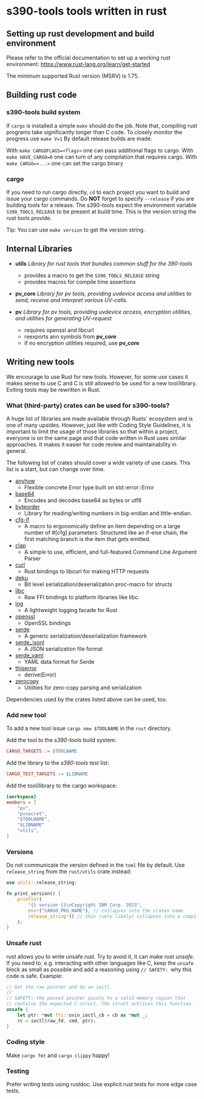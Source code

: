 # s390-tools tools written in rust

## Setting up rust development and build environment
Please refer to the official documentation to set up a working rust environment:
https://www.rust-lang.org/learn/get-started

The minimum supported Rust version (MSRV) is 1.75.

## Building rust code
### s390-tools build system
If `cargo` is installed  a simple `make` should do the job. Note that,
compiling rust programs take significantly longer than C code. To closely
monitor the progress use `make V=1` By default release builds are made.

With `make CARGOFLAGS=<flags>` one can pass additional flags to cargo.
With `make HAVE_CARGO=0` one can turn of any compilation that requires cargo.
With `make CARGO=<...>` one can set the cargo binary

### cargo
If you need to run cargo directly, `cd` to each project you want to build and
issue your cargo commands. Do **NOT** forget to specify `--release` if you are
building tools for a release. The s390-tools expect the environment variable
`S390_TOOLS_RELEASE` to be present at build time. This is the version string the
rust tools provide.

Tip: You can use `make version` to get the version string.

## Internal Libraries
* __utils__ _Library for rust tools that bundles common stuff for the 390-tools_
	* provides a macro to get the `S390_TOOLS_RELEASE` string
	* provides macros for compile time assertions

* __pv_core__ _Library for pv tools, providing uvdevice access and utilities to send, receive and interpret various UV-calls._

* __pv__ _Library for pv tools, providing uvdevice access, encryption utilities, and utilities for generating UV-request_
	* requires openssl and libcurl
	* reexports ann symbols from __pv_core__
	* if no encryption utilities required, use __pv_core__

## Writing new tools
We encourage to use Rust for new tools. However, for some use cases it makes
sense to use C and C is still allowed to be used for a new tool/library.
Exiting tools may be rewritten in Rust.

### What (third-party) crates can be used for s390-tools?
A huge list of libraries are made available through Rusts' ecosystem and is one
of many upsides. However, just like with Coding Style Guidelines, it is
important to limit the usage of those libraries so that within a project,
everyone is on the same page and that code written in Rust uses similar
approaches. It makes it easier for code review and maintainability in general.

The following list of crates should cover a wide variety of use cases. This list
is a start, but can change over time.

* [anyhow](https://crates.io/crates/anyhow)
    * Flexible concrete Error type built on std::error::Error
* [base64](https://crates.io/crates/base64)
    * Encodes and decodes base64 as bytes or utf8
* [byteorder](https://crates.io/crates/byteorder)
    * Library for reading/writing numbers in big-endian and little-endian.
* [cfg-if](https://crates.io/crates/cfg-if)
    * A macro to ergonomically define an item depending on a large number of
      #[cfg] parameters. Structured like an if-else chain, the first matching
      branch is the item that gets emitted.
* [clap](https://crates.io/crates/clap)
    * A simple to use, efficient, and full-featured Command Line Argument Parser
* [curl](https://crates.io/crates/curl)
    * Rust bindings to libcurl for making HTTP requests
* [deku](https://crates.io/crates/deku)
    * Bit level serialization/deserialization proc-macro for structs
* [libc](https://crates.io/crates/libc)
    * Raw FFI bindings to platform libraries like libc.
* [log](https://crates.io/crates/log)
    * A lightweight logging facade for Rust
* [openssl](https://crates.io/crates/openssl)
    * OpenSSL bindings
* [serde](https://crates.io/crates/serde)
    * A generic serialization/deserialization framework
* [serde_jsonl](https://crates.io/crates/serde_json)
    * A JSON serialization file format
* [serde_yaml](https://crates.io/crates/serde_yaml)
    * YAML data format for Serde
* [thiserror](https://crates.io/crates/thiserror)
    * derive(Error)
* [zerocopy](https://crates.io/crates/zerocopy)
    * Utilities for zero-copy parsing and serialization

Dependencies used by the crates listed above can be used, too.

### Add new tool
To add a new tool issue `cargo new $TOOLNAME` in the `rust` directory.

Add the tool to the _s390-tools_ build system:
```Makefile
CARGO_TARGETS := $TOOLNAME
```
Add the library to the _s390-tools_ test list:
```Makefile
CARGO_TEST_TARGETS := $LIBNAME
```

Add the tool/library to the cargo workspace:
```toml
[workspace]
members = [
	"pv",
	"pvsecret",
	"$TOOLNAME",
	"$LIBNAME"
	"utils",
]
```

### Versions
Do not communicate the version defined in the `toml` file by default. Use
`release_string` from the `rust/utils` crate instead:

```rust
use utils::release_string;

fn print_version() {
    println!(
        "{} version {}\nCopyright IBM Corp. 2023",
        env!("CARGO_PKG_NAME"), // collapses into the crates name
        release_string!() // this (very likely) collapses into a compile time constant
    );
}
```

### Unsafe rust
rust allows you to write unsafe rust. Try to avoid it, it can make rust
_unsafe_.  If you need to, e.g. interacting with other languages like C, keep
the `unsafe` block as small as possible and add a reasoning using `// SAFETY:
`why this code is safe. Example:

```rust
// Get the raw pointer and do an ioctl.
//
// SAFETY: the passed pointer points to a valid memory region that
// contains the expected C-struct. The struct outlives this function.
unsafe {
    let ptr: *mut ffi::uvio_ioctl_cb = cb as *mut _;
    rc = ioctl(raw_fd, cmd, ptr);
}
```

### Coding style
Make `cargo fmt` and `cargo clippy` happy!

### Testing
Prefer writing tests using rustdoc. Use explicit rust tests for more edge case tests.
